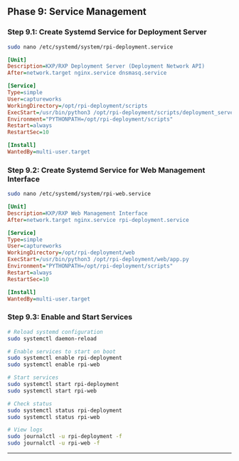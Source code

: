 ## Phase 9: Service Management

### Step 9.1: Create Systemd Service for Deployment Server

```bash
sudo nano /etc/systemd/system/rpi-deployment.service
```

```ini
[Unit]
Description=KXP/RXP Deployment Server (Deployment Network API)
After=network.target nginx.service dnsmasq.service

[Service]
Type=simple
User=captureworks
WorkingDirectory=/opt/rpi-deployment/scripts
ExecStart=/usr/bin/python3 /opt/rpi-deployment/scripts/deployment_server.py
Environment="PYTHONPATH=/opt/rpi-deployment/scripts"
Restart=always
RestartSec=10

[Install]
WantedBy=multi-user.target
```

### Step 9.2: Create Systemd Service for Web Management Interface

```bash
sudo nano /etc/systemd/system/rpi-web.service
```

```ini
[Unit]
Description=KXP/RXP Web Management Interface
After=network.target nginx.service rpi-deployment.service

[Service]
Type=simple
User=captureworks
WorkingDirectory=/opt/rpi-deployment/web
ExecStart=/usr/bin/python3 /opt/rpi-deployment/web/app.py
Environment="PYTHONPATH=/opt/rpi-deployment/scripts"
Restart=always
RestartSec=10

[Install]
WantedBy=multi-user.target
```

### Step 9.3: Enable and Start Services

```bash
# Reload systemd configuration
sudo systemctl daemon-reload

# Enable services to start on boot
sudo systemctl enable rpi-deployment
sudo systemctl enable rpi-web

# Start services
sudo systemctl start rpi-deployment
sudo systemctl start rpi-web

# Check status
sudo systemctl status rpi-deployment
sudo systemctl status rpi-web

# View logs
sudo journalctl -u rpi-deployment -f
sudo journalctl -u rpi-web -f
```

---

